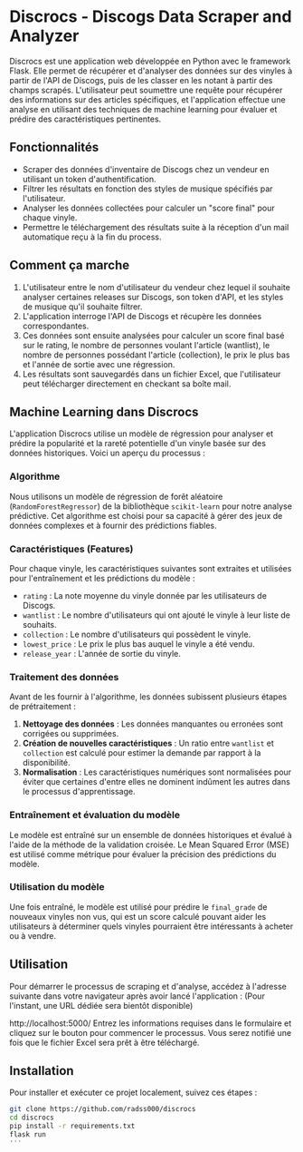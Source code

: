 
# Discrocs - Discogs Data Scraper and Analyzer

Discrocs est une application web développée en Python avec le framework Flask. Elle permet de récupérer et d'analyser des données sur des vinyles à partir de l'API de Discogs, puis de les classer en les notant à partir des champs scrapés. L'utilisateur peut soumettre une requête pour récupérer des informations sur des articles spécifiques, et l'application effectue une analyse en utilisant des techniques de machine learning pour évaluer et prédire des caractéristiques pertinentes.

## Fonctionnalités

- Scraper des données d'inventaire de Discogs chez un vendeur en utilisant un token d'authentification.
- Filtrer les résultats en fonction des styles de musique spécifiés par l'utilisateur.
- Analyser les données collectées pour calculer un "score final" pour chaque vinyle.
- Permettre le téléchargement des résultats suite à la réception d'un mail automatique reçu à la fin du process.

## Comment ça marche

1. L'utilisateur entre le nom d'utilisateur du vendeur chez lequel il souhaite analyser certaines releases sur Discogs, son token d'API, et les styles de musique qu'il souhaite filtrer.
2. L'application interroge l'API de Discogs et récupère les données correspondantes.
3. Ces données sont ensuite analysées pour calculer un score final basé sur le rating, le nombre de personnes voulant l'article (wantlist), le nombre de personnes possédant l'article (collection), le prix le plus bas et l'année de sortie avec une régression.
4. Les résultats sont sauvegardés dans un fichier Excel, que l'utilisateur peut télécharger directement en checkant sa boîte mail.


## Machine Learning dans Discrocs

L'application Discrocs utilise un modèle de régression pour analyser et prédire la popularité et la rareté potentielle d'un vinyle basée sur des données historiques. Voici un aperçu du processus :

### Algorithme

Nous utilisons un modèle de régression de forêt aléatoire (`RandomForestRegressor`) de la bibliothèque `scikit-learn` pour notre analyse prédictive. Cet algorithme est choisi pour sa capacité à gérer des jeux de données complexes et à fournir des prédictions fiables.

### Caractéristiques (Features)

Pour chaque vinyle, les caractéristiques suivantes sont extraites et utilisées pour l'entraînement et les prédictions du modèle :

- `rating` : La note moyenne du vinyle donnée par les utilisateurs de Discogs.
- `wantlist` : Le nombre d'utilisateurs qui ont ajouté le vinyle à leur liste de souhaits.
- `collection` : Le nombre d'utilisateurs qui possèdent le vinyle.
- `lowest_price` : Le prix le plus bas auquel le vinyle a été vendu.
- `release_year` : L'année de sortie du vinyle.

### Traitement des données

Avant de les fournir à l'algorithme, les données subissent plusieurs étapes de prétraitement :

1. **Nettoyage des données** : Les données manquantes ou erronées sont corrigées ou supprimées.
2. **Création de nouvelles caractéristiques** : Un ratio entre `wantlist` et `collection` est calculé pour estimer la demande par rapport à la disponibilité.
3. **Normalisation** : Les caractéristiques numériques sont normalisées pour éviter que certaines d'entre elles ne dominent indûment les autres dans le processus d'apprentissage.

### Entraînement et évaluation du modèle

Le modèle est entraîné sur un ensemble de données historiques et évalué à l'aide de la méthode de la validation croisée. Le Mean Squared Error (MSE) est utilisé comme métrique pour évaluer la précision des prédictions du modèle.

### Utilisation du modèle

Une fois entraîné, le modèle est utilisé pour prédire le `final_grade` de nouveaux vinyles non vus, qui est un score calculé pouvant aider les utilisateurs à déterminer quels vinyles pourraient être intéressants à acheter ou à vendre.

## Utilisation
Pour démarrer le processus de scraping et d'analyse, accédez à l'adresse suivante dans votre navigateur après avoir lancé l'application : (Pour l'instant, une URL dédiée sera bientôt disponible)

http://localhost:5000/
Entrez les informations requises dans le formulaire et cliquez sur le bouton pour commencer le processus. Vous serez notifié une fois que le fichier Excel sera prêt à être téléchargé.

## Installation

Pour installer et exécuter ce projet localement, suivez ces étapes :

```bash
git clone https://github.com/radss000/discrocs
cd discrocs
pip install -r requirements.txt
flask run
'''


